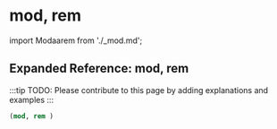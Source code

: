 # mod, rem

import Modaarem from './_mod.md';

<Modaarem />

## Expanded Reference: mod, rem

:::tip
TODO: Please contribute to this page by adding explanations and examples
:::

```lisp
(mod, rem )
```
